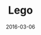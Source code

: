 ---
layout: site
title: "Lego"
date: 2016-03-06
categories: [entertainment]
version: 1.2.31
major: 1
minor: 2
patch: 31
slug: lego-com
link: http://www.lego.com/en-us/
permalink: /sites/:slug
---